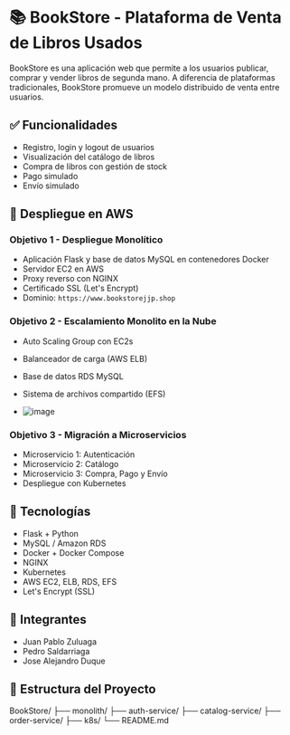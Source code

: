 # 📚 BookStore - Plataforma de Venta de Libros Usados

BookStore es una aplicación web que permite a los usuarios publicar, comprar y vender libros de segunda mano. A diferencia de plataformas tradicionales, BookStore promueve un modelo distribuido de venta entre usuarios.

## ✅ Funcionalidades

- Registro, login y logout de usuarios
- Visualización del catálogo de libros
- Compra de libros con gestión de stock
- Pago simulado
- Envío simulado

## 🚀 Despliegue en AWS

### Objetivo 1 - Despliegue Monolítico
- Aplicación Flask y base de datos MySQL en contenedores Docker
- Servidor EC2 en AWS
- Proxy reverso con NGINX
- Certificado SSL (Let's Encrypt)
- Dominio: `https://www.bookstorejjp.shop`

### Objetivo 2 - Escalamiento Monolito en la Nube
- Auto Scaling Group con EC2s
- Balanceador de carga (AWS ELB)
- Base de datos RDS MySQL
- Sistema de archivos compartido (EFS)

- ![image](https://github.com/user-attachments/assets/792e169b-9f6c-403e-8098-df8b6459aacf)


### Objetivo 3 - Migración a Microservicios
- Microservicio 1: Autenticación
- Microservicio 2: Catálogo
- Microservicio 3: Compra, Pago y Envío
- Despliegue con Kubernetes

## 🧰 Tecnologías

- Flask + Python
- MySQL / Amazon RDS
- Docker + Docker Compose
- NGINX
- Kubernetes
- AWS EC2, ELB, RDS, EFS
- Let's Encrypt (SSL)

## 👥 Integrantes

- Juan Pablo Zuluaga  
- Pedro Saldarriaga  
- Jose Alejandro Duque  

## 📁 Estructura del Proyecto

BookStore/
├── monolith/
├── auth-service/
├── catalog-service/
├── order-service/
├── k8s/
└── README.md
